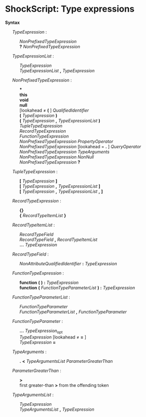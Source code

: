 # ShockScript: Type expressions

**Syntax**

<ul>
    <i>TypeExpression</i> :
    <ul>
        <i>NonPrefixedTypeExpression</i><br>
        <b>?</b> <i>NonPrefixedTypeExpression</i>
    </ul>
</ul>

<ul>
    <i>TypeExpressionList</i> :
    <ul>
        <i>TypeExpression</i><br>
        <i>TypeExpressionList</i> <b>,</b> <i>TypeExpression</i>
    </ul>
</ul>

<ul>
    <i>NonPrefixedTypeExpression</i> :
    <ul>
        <b>*</b><br>
        <b>this</b><br>
        <b>void</b><br>
        <b>null</b><br>
        [lookahead ≠ <b>&#x28;</b> ] <i>QualifiedIdentifier</i><br>
        <b>&#x28;</b> <i>TypeExpression</i> <b>&#x29;</b><br>
        <b>&#x28;</b> <i>TypeExpression</i> <b>,</b> <i>TypeExpressionList</i> <b>&#x29;</b><br>
        <i>TupleTypeExpression</i><br>
        <i>RecordTypeExpression</i><br>
        <i>FunctionTypeExpression</i><br>
        <i>NonPrefixedTypeExpression</i> <i>PropertyOperator</i><br>
        <i>NonPrefixedTypeExpression</i> [lookahead = <b>.</b> ] <i>QueryOperator</i><br>
        <i>NonPrefixedTypeExpression</i> <i>TypeArguments</i><br>
        <i>NonPrefixedTypeExpression</i> <i>NonNull</i><br>
        <i>NonPrefixedTypeExpression</i> <b>?</b>
    </ul>
</ul>

<ul>
    <i>TupleTypeExpression</i> :
    <ul>
        <b>&#x5B;</b> <i>TypeExpression</i> <b>&#x5D;</b><br>
        <b>&#x5B;</b> <i>TypeExpression</i> <b>,</b> <i>TypeExpressionList</i> <b>&#x5D;</b><br>
        <b>&#x5B;</b> <i>TypeExpression</i> <b>,</b> <i>TypeExpressionList</i> <b>,</b> <b>&#x5D;</b>
    </ul>
</ul>

<ul>
    <i>RecordTypeExpression</i> :
    <ul>
        <b>&#x7B;&#x7D;</b><br>
        <b>&#x7B;</b> <i>RecordTypeItemList</i> <b>&#x7D;</b>
    </ul>
</ul>

<ul>
    <i>RecordTypeItemList</i> :
    <ul>
        <i>RecordTypeField</i><br>
        <i>RecordTypeField</i> <b>,</b> <i>RecordTypeItemList</i><br>
        <b>...</b> <i>TypeExpression</i>
    </ul>
</ul>

<ul>
    <i>RecordTypeField</i> :
    <ul>
        <i>NonAttributeQualifiedIdentifier</i> <b>:</b> <i>TypeExpression</i>
    </ul>
</ul>

<ul>
    <i>FunctionTypeExpression</i> :
    <ul>
        <b>function</b> <b>&#x28;</b> <b>&#x29;</b> <b>:</b> <i>TypeExpression</i><br>
        <b>function</b> <b>&#x28;</b> <i>FunctionTypeParameterList</i> <b>&#x29;</b> <b>:</b> <i>TypeExpression</i>
    </ul>
</ul>

<ul>
    <i>FunctionTypeParameterList</i> :
    <ul>
        <i>FunctionTypeParameter</i><br>
        <i>FunctionTypeParameterList</i> <b>,</b> <i>FunctionTypeParameter</i>
    </ul>
</ul>

<ul>
    <i>FunctionTypeParameter</i> :
    <ul>
        <b>...</b> <i>TypeExpression</i><sub>opt</sub><br>
        <i>TypeExpression</i> [lookahead ≠ <b>=</b> ]<br>
        <i>TypeExpression</i> <b>=</b>
    </ul>
</ul>

<ul>
    <i>TypeArguments</i> :
    <ul>
        <b>.</b> <b>&lt;</b> <i>TypeArgumentsList</i> <i>ParameterGreaterThan</i>
    </ul>
</ul>

<ul>
    <i>ParameterGreaterThan</i> :
    <ul>
        <b>&gt;</b><br>
        first greater-than <b>&gt;</b> from the offending token
    </ul>
</ul>

<ul>
    <i>TypeArgumentsList</i> :
    <ul>
        <i>TypeExpression</i><br>
        <i>TypeArgumentsList</i> <b>,</b> <i>TypeExpression</i>
    </ul>
</ul>